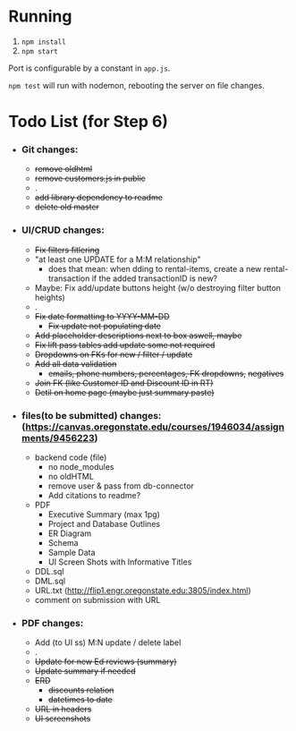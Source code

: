 # Running

1. `npm install`
2. `npm start`

Port is configurable by a constant in `app.js`.

`npm test` will run with nodemon, rebooting the server on file changes.

# Todo List (for Step 6)

-   ### Git changes:
    -   ~~remove oldhtml~~
    -   ~~remove customers.js in public~~
    -   .
    -   ~~add library dependency to readme~~
    -   ~~delete old master~~
-   ### UI/CRUD changes:
    -   ~~Fix filters fitlering~~
    -   "at least one UPDATE for a M:M relationship"
        - does that mean: when dding to rental-items, create a new rental-transaction if the added transactionID is new?
    -   Maybe: Fix add/update buttons height (w/o destroying filter button heights)
    -   .
    -   ~~Fix date formatting to YYYY-MM-DD~~
        - ~~Fix update not populating date~~
    -   ~~Add placeholder descriptions next to box aswell, maybe~~
    -   ~~Fix lift pass tables add update some not required~~
    -   ~~Dropdowns on FKs for new / filter / update~~
    -   ~~Add all data validation~~
        - ~~emails, phone numbers, percentages, FK dropdowns,~~ ~~negatives~~
    -   ~~Join FK (like Customer ID and Discount ID in RT)~~
    -   ~~Detil on home page (maybe just summary paste)~~
-   ### files(to be submitted) changes: (https://canvas.oregonstate.edu/courses/1946034/assignments/9456223)
    -   backend code (file)
        - no node_modules
        - no oldHTML
        - remove user & pass from db-connector
        - Add citations to readme?
    -   PDF
        - Executive Summary (max 1pg)
        - Project and Database Outlines
        - ER Diagram
        - Schema
        - Sample Data
        - UI Screen Shots with Informative Titles    
    -   DDL.sql
    -   DML.sql
    -   URL.txt (http://flip1.engr.oregonstate.edu:3805/index.html)
    -   comment on submission with URL
-   ### PDF changes:
    -   Add (to UI ss) M:N update / delete label
    -   .
    -   ~~Update for new Ed reviews (summary)~~
    -   ~~Update summary if needed~~
    -   ~~ERD~~
        - ~~discounts relation~~
        - ~~datetimes to date~~
    -   ~~URL in headers~~
    -   ~~UI screenshots~~
